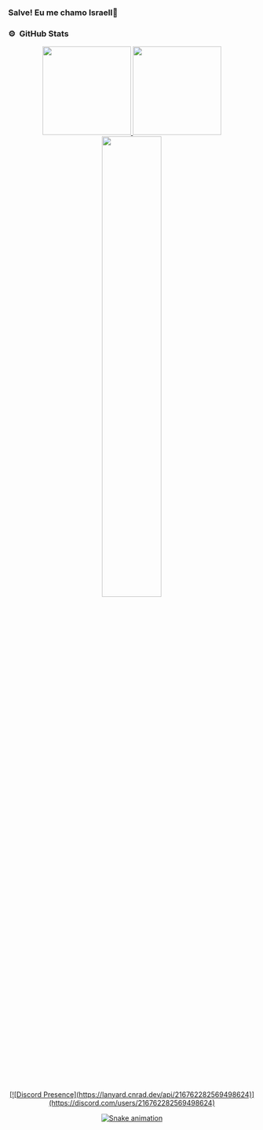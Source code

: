 ### Salve! Eu me chamo Israell👋
### ⚙️ &nbsp;GitHub Stats
<div align="center">
  <a href="https://github.com/SrHell">
    <img height="180em" src="https://github-readme-stats.vercel.app/api?username=SrHell&show_icons=true&theme=dark&include_all_commits=true&count_private=true"/>
    <img height="180em" src="https://github-readme-stats.vercel.app/api/top-langs/?username=SrHell&layout=compact&langs_count=16&theme=dark"/>
    <img width="49%" src="https://github-readme-streak-stats.herokuapp.com?user=SrHell&theme=dark&date_format=M%20j%5B%2C%20Y%5D" />
</div>
  
  ##
  

<div align="center">
[![Discord Presence](https://lanyard.cnrad.dev/api/216762282569498624)](https://discord.com/users/216762282569498624)
</div>
  
<div align="center">
  
 ![Snake animation](https://github.com/SrHell/SrHell/blob/output/github-contribution-grid-snake.svg)
  
</div> 
